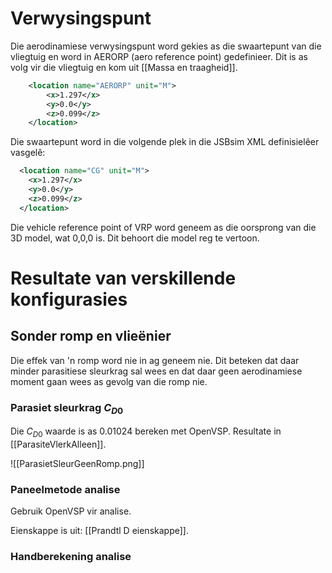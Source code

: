 
# Verwysingspunt

Die aerodinamiese verwysingspunt word gekies as die swaartepunt van die vliegtuig en word in AERORP (aero reference point) gedefinieer.  Dit is as volg vir die vliegtuig en kom uit [[Massa en traagheid]].

```xml
    <location name="AERORP" unit="M">
        <x>1.297</x>
        <y>0.0</y>
        <z>0.099</z>
    </location>
```

Die swaartepunt word in die volgende plek in die JSBsim XML definisielêer vasgelê:

```xml
  <location name="CG" unit="M">
    <x>1.297</x>
    <y>0.0</y>
    <z>0.099</z>
  </location>
```


Die vehicle reference point of VRP word geneem as die oorsprong van die 3D model, wat 0,0,0 is.  Dit behoort die model reg te vertoon.

# Resultate van verskillende konfigurasies
## Sonder romp en vlieënier

Die effek van 'n romp word nie in ag geneem nie.  Dit beteken dat daar minder parasitiese sleurkrag sal wees en dat daar geen aerodinamiese moment gaan wees as gevolg van die romp nie.

### Parasiet sleurkrag $C_{D0}$

Die $C_{D0}$ waarde is as 0.01024 bereken met OpenVSP.
Resultate in [[ParasiteVlerkAlleen]].

![[ParasietSleurGeenRomp.png]]


### Paneelmetode analise

Gebruik OpenVSP vir analise.

Eienskappe is uit:  [[Prandtl D eienskappe]].


### Handberekening analise

